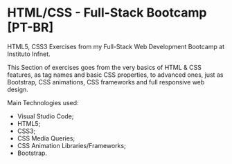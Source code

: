 # HTML/CSS - Full-Stack Bootcamp [PT-BR]
HTML5, CSS3 Exercises from my Full-Stack Web Development Bootcamp at Instituto Infnet.

This Section of exercises goes from the very basics of HTML & CSS features, as tag names and basic CSS properties, to advanced ones, just as Bootstrap, CSS animations, CSS frameworks and full responsive web design.

Main Technologies used:

- Visual Studio Code;
- HTML5;
- CSS3;
- CSS Media Queries;
- CSS Animation Libraries/Frameworks;
- Bootstrap.

